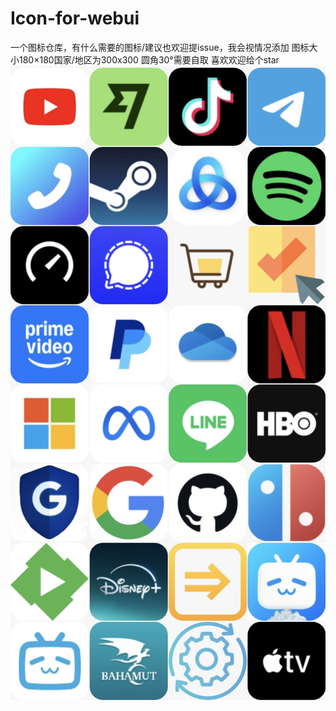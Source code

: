 # Icon-for-webui
一个图标仓库，有什么需要的图标/建议也欢迎提issue，我会视情况添加
图标大小180×180国家/地区为300x300
圆角30°需要自取
喜欢欢迎给个star
 ![电脑端](./Examples.jpg) 
